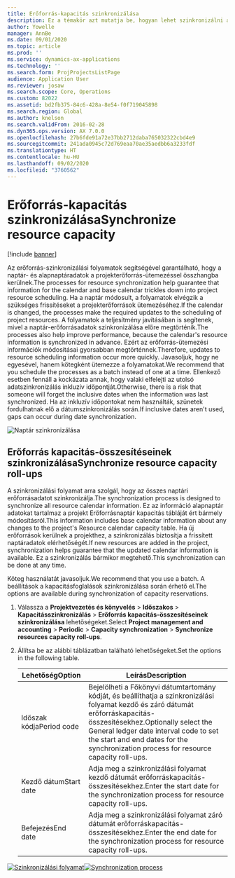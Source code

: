 ```yaml
---
title: Erőforrás-kapacitás szinkronizálása
description: Ez a témakör azt mutatja be, hogyan lehet szinkronizálni az erőforrás kapacitását a naptárak és a projektek között.
author: Yowelle
manager: AnnBe
ms.date: 09/01/2020
ms.topic: article
ms.prod: ''
ms.service: dynamics-ax-applications
ms.technology: ''
ms.search.form: ProjProjectsListPage
audience: Application User
ms.reviewer: josaw
ms.search.scope: Core, Operations
ms.custom: 82022
ms.assetid: bd2fb375-84c6-428a-8e54-f0f719045898
ms.search.region: Global
ms.author: knelson
ms.search.validFrom: 2016-02-28
ms.dyn365.ops.version: AX 7.0.0
ms.openlocfilehash: 27b6fde91a72e37bb2712daba765032322cbd4e9
ms.sourcegitcommit: 241ada0945c72d769eaa70ae35aedbb6a3233fdf
ms.translationtype: HT
ms.contentlocale: hu-HU
ms.lasthandoff: 09/02/2020
ms.locfileid: "3760562"
---
```

# <a name="synchronize-resource-capacity"></a><span data-ttu-id="94d4b-103">Erőforrás-kapacitás szinkronizálása</span><span class="sxs-lookup"><span data-stu-id="94d4b-103">Synchronize resource capacity</span></span>

[!include [banner](../includes/banner.md)]

<span data-ttu-id="94d4b-104">Az erőforrás-szinkronizálási folyamatok segítségével garantálható, hogy a naptár- és alapnaptáradatok a projekterőforrás-ütemezéssel összhangba kerülnek.</span><span class="sxs-lookup"><span data-stu-id="94d4b-104">The processes for resource synchronization help guarantee that information for the calendar and base calendar trickles down into project resource scheduling.</span></span> <span data-ttu-id="94d4b-105">Ha a naptár módosult, a folyamatok elvégzik a szükséges frissítéseket a projekterőforrások ütemezéséhez.</span><span class="sxs-lookup"><span data-stu-id="94d4b-105">If the calendar is changed, the processes make the required updates to the scheduling of project resources.</span></span> <span data-ttu-id="94d4b-106">A folyamatok a teljesítmény javításában is segítenek, mivel a naptár-erőforrásadatok szinkronizálása előre megtörténik.</span><span class="sxs-lookup"><span data-stu-id="94d4b-106">The processes also help improve performance, because the calendar's resource information is synchronized in advance.</span></span> <span data-ttu-id="94d4b-107">Ezért az erőforrás-ütemezési információk módosításai gyorsabban megtörténnek.</span><span class="sxs-lookup"><span data-stu-id="94d4b-107">Therefore, updates to resource scheduling information occur more quickly.</span></span> <span data-ttu-id="94d4b-108">Javasoljuk, hogy ne egyesével, hanem kötegként ütemezze a folyamatokat.</span><span class="sxs-lookup"><span data-stu-id="94d4b-108">We recommend that you schedule the processes as a batch instead of one at a time.</span></span> <span data-ttu-id="94d4b-109">Ellenkező esetben fennáll a kockázata annak, hogy valaki elfelejti az utolsó adatszinkronizálás inkluzív időpontját.</span><span class="sxs-lookup"><span data-stu-id="94d4b-109">Otherwise, there is a risk that someone will forget the inclusive dates when the information was last synchronized.</span></span> <span data-ttu-id="94d4b-110">Ha az inkluzív időpontokat nem használták, szünetek fordulhatnak elő a dátumszinkronizálás során.</span><span class="sxs-lookup"><span data-stu-id="94d4b-110">If inclusive dates aren't used, gaps can occur during date synchronization.</span></span>

![Naptár szinkronizálása](./media/projectresourcing04-1024x471.jpg)

## <a name="synchronize-resource-capacity-roll-ups"></a><span data-ttu-id="94d4b-112">Erőforrás kapacitás-összesítéseinek szinkronizálása</span><span class="sxs-lookup"><span data-stu-id="94d4b-112">Synchronize resource capacity roll-ups</span></span>

<span data-ttu-id="94d4b-113">A szinkronizálási folyamat arra szolgál, hogy az összes naptári erőforrásadatot szinkronizálja.</span><span class="sxs-lookup"><span data-stu-id="94d4b-113">The synchronization process is designed to synchronize all resource calendar information.</span></span> <span data-ttu-id="94d4b-114">Ez az információ alapnaptár adatokat tartalmaz a projekt Erőforrásnaptár kapacitás tábláját ért bármely módosításról.</span><span class="sxs-lookup"><span data-stu-id="94d4b-114">This information includes base calendar information about any changes to the project's Resource calendar capacity table.</span></span> <span data-ttu-id="94d4b-115">Ha új erőforrások kerülnek a projekthez, a szinkronizálás biztosítja a frissített naptáradatok elérhetőségét.</span><span class="sxs-lookup"><span data-stu-id="94d4b-115">If new resources are added in the project, synchronization helps guarantee that the updated calendar information is available.</span></span> <span data-ttu-id="94d4b-116">Ez a szinkronizálás bármikor megtehető.</span><span class="sxs-lookup"><span data-stu-id="94d4b-116">This synchronization can be done at any time.</span></span>

<span data-ttu-id="94d4b-117">Köteg használatát javasoljuk.</span><span class="sxs-lookup"><span data-stu-id="94d4b-117">We recommend that you use a batch.</span></span> <span data-ttu-id="94d4b-118">A beállítások a kapacitásfoglalások szinkronizálása során érhető el.</span><span class="sxs-lookup"><span data-stu-id="94d4b-118">The options are available during synchronization of capacity reservations.</span></span>

1. <span data-ttu-id="94d4b-119">Válassza a **Projektvezetés és könyvelés** &gt; **Időszakos** &gt; **Kapacitásszinkronizálás** &gt; **Erőforrás kapacitás-összesítéseinek szinkronizálása** lehetőségeket.</span><span class="sxs-lookup"><span data-stu-id="94d4b-119">Select **Project management and accounting** &gt; **Periodic** &gt; **Capacity synchronization** &gt; **Synchronize resources capacity roll-ups**.</span></span>
2. <span data-ttu-id="94d4b-120">Állítsa be az alábbi táblázatban található lehetőségeket.</span><span class="sxs-lookup"><span data-stu-id="94d4b-120">Set the options in the following table.</span></span>

    | <span data-ttu-id="94d4b-121">Lehetőség</span><span class="sxs-lookup"><span data-stu-id="94d4b-121">Option</span></span>      | <span data-ttu-id="94d4b-122">Leírás</span><span class="sxs-lookup"><span data-stu-id="94d4b-122">Description</span></span> |
    |-------------|-------------|
    | <span data-ttu-id="94d4b-123">Időszak kódja</span><span class="sxs-lookup"><span data-stu-id="94d4b-123">Period code</span></span> | <span data-ttu-id="94d4b-124">Bejelölheti a Főkönyvi dátumtartomány kódját, és beállíthatja a szinkronizálási folyamat kezdő és záró dátumát erőforráskapacitás-összesítésekhez.</span><span class="sxs-lookup"><span data-stu-id="94d4b-124">Optionally select the General ledger date interval code to set the start and end dates for the synchronization process for resource capacity roll-ups.</span></span> |
    | <span data-ttu-id="94d4b-125">Kezdő dátum</span><span class="sxs-lookup"><span data-stu-id="94d4b-125">Start date</span></span>  | <span data-ttu-id="94d4b-126">Adja meg a szinkronizálási folyamat kezdő dátumát erőforráskapacitás-összesítésekhez.</span><span class="sxs-lookup"><span data-stu-id="94d4b-126">Enter the start date for the synchronization process for resource capacity roll-ups.</span></span> |
    | <span data-ttu-id="94d4b-127">Befejezés</span><span class="sxs-lookup"><span data-stu-id="94d4b-127">End date</span></span>    | <span data-ttu-id="94d4b-128">Adja meg a szinkronizálási folyamat záró dátumát erőforráskapacitás-összesítésekhez.</span><span class="sxs-lookup"><span data-stu-id="94d4b-128">Enter the end date for the synchronization process for resource capacity roll-ups.</span></span> |

<span data-ttu-id="94d4b-129">[![Szinkronizálási folyamat](./media/projectresourcing09.jpg)](./media/projectresourcing09.jpg)</span><span class="sxs-lookup"><span data-stu-id="94d4b-129">[![Synchronization process](./media/projectresourcing09.jpg)](./media/projectresourcing09.jpg)</span></span>
